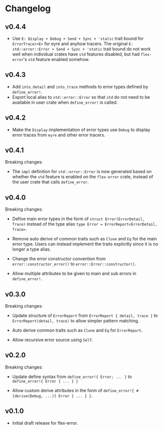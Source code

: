 # Changelog

## v0.4.4

- Use `E: Display + Debug + Send + Sync + 'static` trait bound for `ErrorTracer<E>`
  for eyre and anyhow tracers. The original `E: std::error::Error + Send + Sync + 'static`
  trait bound do not work well when individual crates have `std` features disabled,
  but had `flex-error`'s `std` feature enabled somehow.

## v0.4.3

- Add `into_detail` and `into_trace` methods to error types defined by `define_error!`.
- Export local alias to `std::error::Error` so that `std` do not need to be available in
  user crate when `define_error!` is called.

## v0.4.2

- Make the `Display` implementation of error types use `Debug` to display error traces
  from `eyre` and other error tracers.

## v0.4.1

Breaking changes:

- The `impl` definition for `std::error::Error` is now generated based on whether
  the `std` feature is enabled on the `flex-error` crate, instead of the user
  crate that calls `define_error`.

## v0.4.0

Breaking changes:

- Define main error types in the form of `struct Error(ErrorDetail, Trace)` instead of
  the type alias `type Error = ErrorReport<ErrorDetail, Trace>`.

- Remove auto derive of common traits such as `Clone` and `Eq` for the main error type.
  Users can instead implement the traits explicitly since it is no longer a type alias.

- Change the error constructor convention from `error::constructor_error()` to
  `error::Error::constructor()`.

- Allow multiple attributes to be given to main and sub errors in `define_error!`.

## v0.3.0

Breaking changes:

- Update structure of `ErrorReport` from `ErrorReport { detail, trace }` to `ErrorReport(detail, trace)`
  to allow simpler pattern matching.

- Auto derive common traits such as `Clone` and `Eq` for `ErrorReport`.

- Allow recursive error source using `Self`.

## v0.2.0

Breaking changes:

- Update define syntax from `define_error!{ Error; ... }` to `define_error!{ Error { ... } }`

- Allow custom derive attributes in the form of `define_error!{ #[derive(Debug, ...)] Error { ... } }`.

## v0.1.0

- Initial draft release for flex-error.
